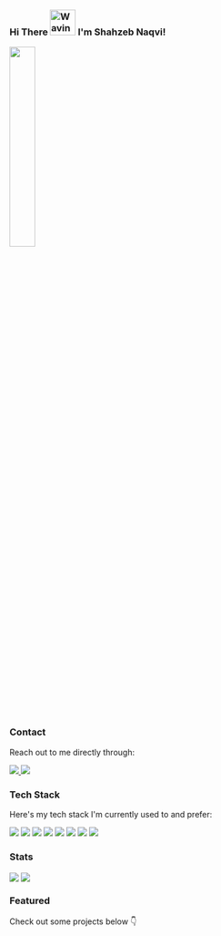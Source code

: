 <h3> Hi There
    <img src="https://github.com/shahzebnaqvi/shahzebnaqvi/blob/master/wave.gif" 
         alt="Waving hand animated gif"
         height="45"
         width="45" />
    I'm Shahzeb Naqvi!
</h3>
<div >
 <img src="https://github.com/shahzebnaqvi/shahzebnaqvi/blob/master/coding.gif" width="30%"  loop=infinite></div>


### Contact

Reach out to me directly through:

<a href="mailto:shahzeb.naqvi12@gmail.com" target="_blank">
    <img src="https://img.shields.io/badge/Gmail-D14836?style=for-the-badge&logo=gmail&logoColor=white" />
</a>
<a href="https://www.linkedin.com/in/shahzebnaqvi/" target="_blank">
    <img src="https://img.shields.io/badge/LinkedIn-0077B5?style=for-the-badge&logo=linkedin&logoColor=white" />
</a>

### Tech Stack

Here's my tech stack I'm currently used to and prefer:

<div>
  <img src="https://img.shields.io/badge/Python-3776AB?style=for-the-badge&logo=python&logoColor=white" />
  <img src="https://img.shields.io/badge/HTML5-E34F26?style=for-the-badge&logo=html5&logoColor=white" />
  <img src="https://img.shields.io/badge/CSS3-1572B6?style=for-the-badge&logo=css3&logoColor=white" />
  <img src="https://img.shields.io/badge/Bootstrap-563D7C?style=for-the-badge&logo=bootstrap&logoColor=white" />
  <img src="https://img.shields.io/badge/PHP-777BB4?style=for-the-badge&logo=php&logoColor=white" />
  <img src="https://img.shields.io/badge/MySQL-00000F?style=for-the-badge&logo=mysql&logoColor=white" />
  <img src="https://img.shields.io/badge/Dart-0175C2?style=for-the-badge&logo=dart&logoColor=white" />
  <img src="https://img.shields.io/badge/Flutter-02569B?style=for-the-badge&logo=flutter&logoColor=white" />
<div>
 
### Stats

<img align="center" src="https://github-readme-stats.vercel.app/api?username=shahzebnaqvi&theme=nord&hide=stars" />
<img align="center" src="https://github-readme-stats.vercel.app/api/top-langs/?username=shahzebnaqvi&layout=compact&theme=nord" />

 ### Featured
 
Check out some projects below 👇
<!--
**shahzebnaqvi/shahzebnaqvi** is a ✨ _special_ ✨ repository because its `README.md` (this file) appears on your GitHub profile.

Here are some ideas to get you started:

- 🔭 I’m currently working on ...
- 🌱 I’m currently learning ...
- 👯 I’m looking to collaborate on ...
- 🤔 I’m looking for help with ...
- 💬 Ask me about ...
- 📫 How to reach me: ...
- 😄 Pronouns: ...
- ⚡ Fun fact: ...
-->


